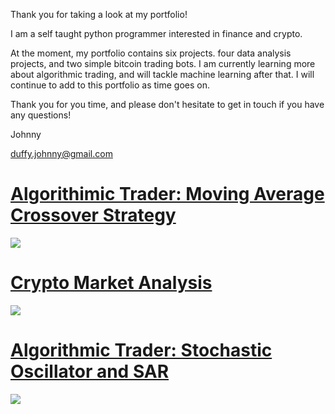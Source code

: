 Thank you for taking a look at my portfolio!

I am a self taught python programmer interested in finance and crypto. 

At the moment, my portfolio contains six projects. four data analysis projects, and two simple bitcoin trading bots.
I am currently learning more about algorithmic trading, and will tackle machine learning after that. I will continue to add to this portfolio as time goes on.

Thank you for you time, and please don't hesitate to get in touch if you have any questions!


Johnny

duffy.johnny@gmail.com



# [Algorithimic Trader: Moving Average Crossover Strategy](https://github.com/JohnnyDuffy/Portfolio/blob/main/AlgoTrader-MovingAverageCrossoverStrategy.py)
![](https://github.com/JohnnyDuffy/Portfolio/blob/main/images/MACS1.png)


# [Crypto Market Analysis](https://github.com/JohnnyDuffy/Portfolio/blob/main/CryptoMarketAnalysis.py)
![](https://github.com/JohnnyDuffy/Portfolio/blob/main/images/CMA.png)

# [Algorithmic Trader: Stochastic Oscillator and SAR](https://github.com/JohnnyDuffy/Portfolio/blob/main/AlgoTrader-StochasticAndSAR.py)
![](https://github.com/JohnnyDuffy/Portfolio/blob/main/images/SaSAR.png)
